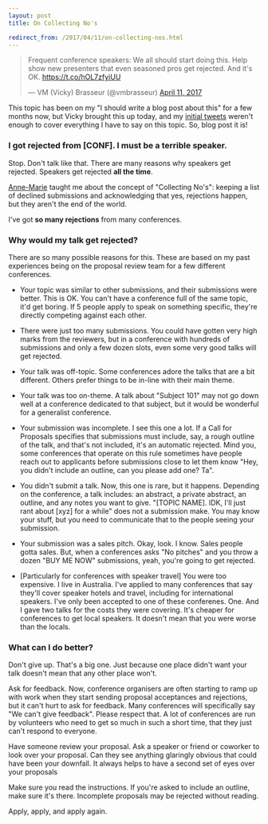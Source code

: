 ```yaml
---
layout: post
title: On Collecting No's

redirect_from: /2017/04/11/on-collecting-nos.html
---
```



<blockquote class="twitter-tweet" data-lang="en"><p lang="en" dir="ltr">Frequent conference speakers: We all should start doing this. Help show new presenters that even seasoned pros get rejected. And it&#39;s OK. <a href="https://t.co/hOL7zfyiUU">https://t.co/hOL7zfyiUU</a></p>&mdash; VM (Vicky) Brasseur (@vmbrasseur) <a href="https://twitter.com/vmbrasseur/status/851590284068519937">April 11, 2017</a></blockquote>
<script async src="//platform.twitter.com/widgets.js" charset="utf-8"></script>

This topic has been on my "I should write a blog post about this" for a few months now, but Vicky brought this up today, and my [initial tweets](https://twitter.com/glasnt/status/851591347706314753) weren't enough to cover everything I have to say on this topic. So, blog post it is!

### I got rejected from [CONF]. I must be a terrible speaker. 

Stop. Don't talk like that. There are many reasons why speakers get rejected. Speakers get rejected __all the time__. 

[Anne-Marie](https://twitter.com/charrett) taught me about the concept of "Collecting No's": keeping a list of declined submissions and acknowledging that yes, rejections happen, but they aren't the end of the world. 

I've got __so many rejections__ from many conferences.

### Why would my talk get rejected?

There are so many possible reasons for this. These are based on my past experiences being on the proposal review team for a few different conferences.  

 * Your topic was similar to other submissions, and their submissions were better. This is OK. You can't have a conference full of the same topic, it'd get boring. If 5 people apply to speak on something specific, they're directly competing against each other. 

 * There were just too many submissions. You could have gotten very high marks from the reviewers, but in a conference with hundreds of submissions and only a few dozen slots, even some very good talks will get rejected.

 * Your talk was off-topic. Some conferences adore the talks that are a bit different. Others prefer things to be in-line with their main theme. 

 * Your talk was too on-theme. A talk about "Subject 101" may not go down well at a conference dedicated to that subject, but it would be wonderful for a generalist conference.

 * Your submission was incomplete. I see this one a lot. If a Call for Proposals specifies that submissions must include, say, a rough outline of the talk, and that's not included, it's an automatic rejected. Mind you, some conferences that operate on this rule sometimes have people reach out to applicants before submissions close to let them know "Hey, you didn't include an outline, can you please add one? Ta".

 * You didn't submit a talk. Now, this one is rare, but it happens. Depending on the conference, a talk includes: an abstract, a private abstract, an outline, and any notes you want to give. "[TOPIC NAME]. IDK, I'll just rant about [xyz] for a while" does not a submission make. You may know your stuff, but you need to communicate that to the people seeing your submission. 

 * Your submission was a sales pitch. Okay, look. I know. Sales people gotta sales. But, when a conferences asks "No pitches" and you throw a dozen "BUY ME NOW" submissions, yeah, you're going to get rejected. 

 * [Particularly for conferences with speaker travel] You were too expensive. I live in Australia. I've applied to many conferences that say they'll cover speaker hotels and travel, including for international speakers. I've only been accepted to one of these conferenes. One. And I gave two talks for the costs they were covering. It's cheaper for conferences to get local speakers. It doesn't mean that you were worse than the locals. 

### What can I do better?

Don't give up. That's a big one. Just because one place didn't want your talk doesn't mean that any other place won't. 

Ask for feedback. Now, conference organisers are often starting to ramp up with work when they start sending proposal acceptances and rejections, but it can't hurt to ask for feedback. Many conferences will specifically say "We can't give feedback". Please respect that. A lot of conferences are run by volunteers who need to get so much in such a short time, that they just can't respond to everyone.

Have someone review your proposal. Ask a speaker or friend or coworker to look over your proposal. Can they see anything glaringly obvious that could have been your downfall. It always helps to have a second set of eyes over your proposals

Make sure you read the instructions. If you're asked to include an outline, make sure it's there. Incomplete proposals may be rejected without reading. 

Apply, apply, and apply again. 
